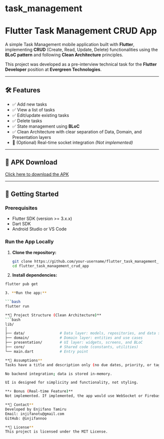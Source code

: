 # task_management

# Flutter Task Management CRUD App

A simple Task Management mobile application built with **Flutter**, implementing **CRUD** (Create, Read, Update, Delete) functionalities using the **BLoC pattern** and following **Clean Architecture** principles.

This project was developed as a pre-interview technical task for the **Flutter Developer** position at **Evergreen Technologies**.

---

## 🛠 Features

- ✅ Add new tasks
- ✅ View a list of tasks
- ✅ Edit/update existing tasks
- ✅ Delete tasks
- ✅ State management using **BLoC**
- ✅ Clean Architecture with clear separation of Data, Domain, and Presentation layers
- 🔄 (Optional) Real-time socket integration *(Not implemented)*

---

## 📱 APK Download

[Click here to download the APK](#) <!-- Replace `#` with actual link if available -->

---

## 🚀 Getting Started

### Prerequisites

- Flutter SDK (version >= 3.x.x)
- Dart SDK
- Android Studio or VS Code

### Run the App Locally

1. **Clone the repository:**

   ```bash
   git clone https://github.com/your-username/flutter_task_management_crud_app.git
   cd flutter_task_management_crud_app
2. **Install dependencies:**

```bash
flutter pub get

3. **Run the app:**

```bash
flutter run

**📁 Project Structure (Clean Architecture)**
```bash
lib/
│
├── data/                # Data layer: models, repositories, and data sources
├── domain/              # Domain layer: entities and use cases
├── presentation/        # UI layer: widgets, screens, and BLoC
├── core/                # Shared code (constants, utilities)
└── main.dart            # Entry point

**🤔 Assumptions**
Tasks have a title and description only (no due dates, priority, or tags).

No backend integration; data is stored in-memory.

UI is designed for simplicity and functionality, not styling.

**⚡ Bonus (Real-time Feature)**
Not implemented. If implemented, the app would use WebSocket or Firebase for broadcasting CRUD events across clients and showing an active user count.

**📧 Contact**
Developed by Enjifano Tamiru
Email: injifanotu@gmail.com
GitHub: @injifannoo

**📝 License**
This project is licensed under the MIT License.
